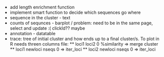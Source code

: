 * add length enrichment function
* implement smart function to decide which sequences go where
* sequence in the cluster - text
* counts of sequnces - barplot / problem: need to be in the same page, select and update :( clickId?? maybe
* annotation - datatable
* trace: tree of initial cluster and how ends up to a final cluster/s. To plot in R needs threen columns file: 
** loci1 loci2 0 %similarity => merge cluster
** loci1 newloci nseqs 0 => iter_loci
** loci2 newloci nseqs 0 => iter_loci
